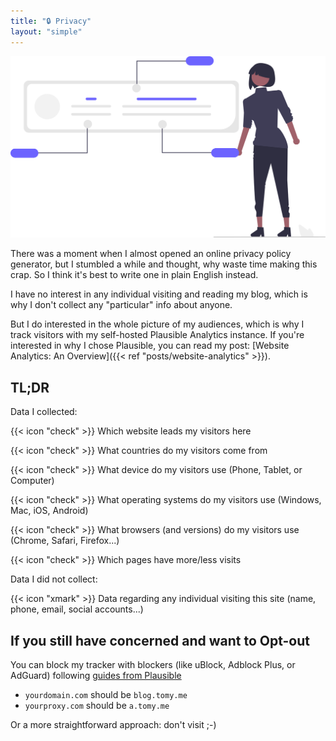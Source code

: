 ```yaml
---
title: "🔒 Privacy"
layout: "simple"
---
```


![Privacy Illustration](undraw_personal_data_re_ihde.svg)

There was a moment when I almost opened an online privacy policy generator, but I stumbled a while and thought, why waste time making this crap. So I think it's best to write one in plain English instead.

I have no interest in any individual visiting and reading my blog, which is why I don't collect any "particular" info about anyone.

But I do interested in the whole picture of my audiences, which is why I track visitors with my self-hosted Plausible Analytics instance. If you're interested in why I chose Plausible, you can read my post: [Website Analytics: An Overview]({{< ref "posts/website-analytics" >}}).

## TL;DR

Data I collected: 

{{< icon "check" >}} Which website leads my visitors here

{{< icon "check" >}} What countries do my visitors come from

{{< icon "check" >}} What device do my visitors use (Phone, Tablet, or Computer)

{{< icon "check" >}} What operating systems do my visitors use (Windows, Mac, iOS, Android)

{{< icon "check" >}} What browsers (and versions) do my visitors use (Chrome, Safari, Firefox...)

{{< icon "check" >}} Which pages have more/less visits

Data I did not collect: 

{{< icon "xmark" >}} Data regarding any individual visiting this site (name, phone, email, social accounts...)

## If you still have concerned and want to Opt-out

You can block my tracker with blockers (like uBlock, Adblock Plus, or AdGuard) following [guides from Plausible](https://plausible.io/docs/excluding)

- `yourdomain.com` should be `blog.tomy.me`
- `yourproxy.com` should be `a.tomy.me`

Or a more straightforward approach: don't visit ;-)
